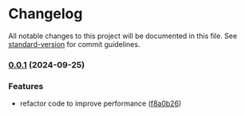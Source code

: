 # Changelog

All notable changes to this project will be documented in this file. See [standard-version](https://github.com/conventional-changelog/standard-version) for commit guidelines.

### [0.0.1](https://github.com/xenomech/chocochip-ui/compare/v0.0.4...v0.0.1) (2024-09-25)


### Features

* refactor code to improve performance ([f8a0b26](https://github.com/xenomech/chocochip-ui/commit/f8a0b265c0d3ecb3e24eb55e783eceac67fee8d9))
